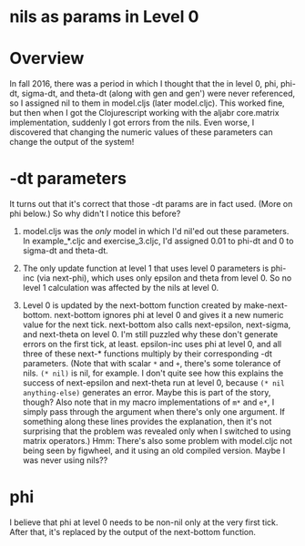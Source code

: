 nils as params in Level 0
====

# Overview

In fall 2016, there was a period in which I thought that the in level 0,
phi, phi-dt, sigma-dt, and theta-dt (along with gen and gen') were never
referenced, so I assigned nil to them in model.cljs (later model.cljc).
This worked fine, but then when I got the Clojurescript working with
the aljabr core.matrix implementation, suddenly I got errors from the
nils.  Even worse, I discovered that changing the numeric values of
these parameters can change the output of the system!

# -dt parameters

It turns out that it's correct that those -dt params are in fact used.
(More on phi below.)  So why didn't I notice this before?

1. model.cljs was the *only* model in which I'd nil'ed out these
   parameters.  In example_*.cljc and exercise_3.cljc, I'd assigned 0.01 to
   phi-dt and 0 to sigma-dt and theta-dt.

2. The only update function at level 1 that uses level 0 parameters is
   phi-inc (via next-phi), which uses only epsilon and theta from level 0.
   So no level 1 calculation was affected by the nils at level 0.

3. Level 0 is updated by the next-bottom function created by
   make-next-bottom.  next-bottom ignores phi at level 0 and gives it a
   new numeric value for the next tick.  next-bottom also calls
   next-epsilon, next-sigma, and next-theta on level 0.  I'm still
   puzzled why these don't generate errors on the first tick, at least.
   epsilon-inc uses phi at level 0, and all three of these next-*
   functions multiply by their corresponding -dt parameters.  (Note that
   with scalar `*` and `+`, there's some tolerance of nils.  `(* nil)`
   is nil, for example.  I don't quite see how this explains the success
   of next-epsilon and next-theta run at level 0, because `(* nil
   anything-else)` generates an error.  Maybe this is part of the story,
   though?  Also note that in my macro implementations of `m*` and `e*`,
   I simply pass through the argument when there's only one argument.
   If something along these lines provides the explanation, then it's 
   not surprising that the problem was revealed only when I switched to
   using matrix operators.)  Hmm: There's also some problem with
   model.cljc not being seen by figwheel, and it using an old compiled
   version.  Maybe I was never using nils??

# phi

I believe that phi at level 0 needs to be non-nil only at the very
first tick.  After that, it's replaced by the output of the next-bottom
function.

